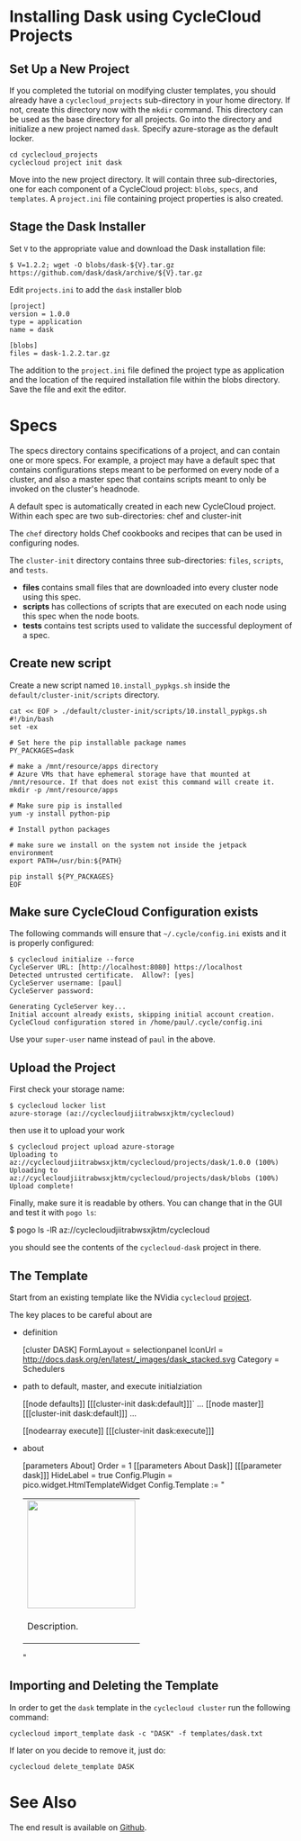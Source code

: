 # Installing Dask using CycleCloud Projects

## Set Up a New Project

If you completed the tutorial on modifying cluster templates, you should already have a `cyclecloud_projects` sub-directory in your home directory. If not, create this directory now with the `mkdir` command. This directory can be used as the base directory for all projects. Go into the directory and initialize a new project named `dask`. Specify azure-storage as the default locker.

    cd cyclecloud_projects
    cyclecloud project init dask

Move into the new project directory. It will contain three sub-directories, one for each component of a CycleCloud project: `blobs`, `specs`, and `templates`. A `project.ini` file containing project properties is also created.


## Stage the Dask Installer

Set `V` to the appropriate value and download the Dask installation file:

    $ V=1.2.2; wget -O blobs/dask-${V}.tar.gz https://github.com/dask/dask/archive/${V}.tar.gz

Edit `projects.ini` to add the `dask` installer blob

    [project]
    version = 1.0.0
    type = application
    name = dask

    [blobs]
    files = dask-1.2.2.tar.gz

The addition to the `project.ini` file defined the project type as application and the location of the required installation file within the blobs directory. Save the file and exit the editor.

# Specs

The specs directory contains specifications of a project, and can contain one or more specs. For example, a project may have a default spec that contains configurations steps meant to be performed on every node of a cluster, and also a master spec that contains scripts meant to only be invoked on the cluster's headnode.

A default spec is automatically created in each new CycleCloud project. Within each spec are two sub-directories: chef and cluster-init

The `chef` directory holds Chef cookbooks and recipes that can be used in configuring nodes.

The `cluster-init` directory contains three sub-directories: `files`, `scripts`, and `tests`.

* **files** contains small files that are downloaded into every cluster node using this spec.
* **scripts** has collections of scripts that are executed on each node using this spec when the node boots.
* **tests** contains test scripts used to validate the successful deployment of a spec.

## Create new script

Create a new script named `10.install_pypkgs.sh` inside the `default/cluster-init/scripts` directory.

    cat << EOF > ./default/cluster-init/scripts/10.install_pypkgs.sh
    #!/bin/bash
    set -ex

    # Set here the pip installable package names
    PY_PACKAGES=dask

    # make a /mnt/resource/apps directory
    # Azure VMs that have ephemeral storage have that mounted at /mnt/resource. If that does not exist this command will create it.
    mkdir -p /mnt/resource/apps

    # Make sure pip is installed
    yum -y install python-pip

    # Install python packages

    # make sure we install on the system not inside the jetpack environment
    export PATH=/usr/bin:${PATH}

    pip install ${PY_PACKAGES}
    EOF

## Make sure CycleCloud Configuration exists

The following commands will ensure that `~/.cycle/config.ini` exists and it is properly configured:

    $ cyclecloud initialize --force
    CycleServer URL: [http://localhost:8080] https://localhost
    Detected untrusted certificate.  Allow?: [yes]
    CycleServer username: [paul]
    CycleServer password:
    
    Generating CycleServer key...
    Initial account already exists, skipping initial account creation.
    CycleCloud configuration stored in /home/paul/.cycle/config.ini

Use your `super-user` name instead of `paul` in the above.

## Upload the Project

First check your storage name:

    $ cyclecloud locker list
    azure-storage (az://cyclecloudjiitrabwsxjktm/cyclecloud)

then use it to upload your work

    $ cyclecloud project upload azure-storage
    Uploading to az://cyclecloudjiitrabwsxjktm/cyclecloud/projects/dask/1.0.0 (100%)
    Uploading to az://cyclecloudjiitrabwsxjktm/cyclecloud/projects/dask/blobs (100%)
    Upload complete!

Finally, make sure it is readable by others. You can change that in the GUI and test it with `pogo ls`:

   $ pogo ls -lR az://cyclecloudjiitrabwsxjktm/cyclecloud

you should see the contents of the `cyclecloud-dask` project in there.

## The Template

Start from an existing template like the NVidia `cyclecloud` [project](https://github.com/Azure/cyclecloud-nvidia-gpu-cloud/blob/master/templates/sge-nvidia-gpu-cloud.txt).

The key places to be careful about are

* definition

     [cluster DASK]
     FormLayout = selectionpanel
     IconUrl = http://docs.dask.org/en/latest/_images/dask_stacked.svg
     Category = Schedulers

* path to default, master, and execute initialziation

    [[node defaults]]
      [[[cluster-init dask:default]]]`
      ...
    [[node master]]
      [[[cluster-init dask:default]]]
      ...

    [[nodearray execute]]
      [[[cluster-init dask:execute]]]


* about

    [parameters About]
      Order = 1
      [[parameters About Dask]]
        [[[parameter dask]]]
        HideLabel = true
        Config.Plugin = pico.widget.HtmlTemplateWidget
        Config.Template := "<table><tr><td><img src='...' width='192' height='192'></td></tr><tr><td><p>Description.</p></td></tr></table>"

## Importing and Deleting the Template

In order to get the `dask` template in the `cyclecloud cluster` run the following command:

    cyclecloud import_template dask -c "DASK" -f templates/dask.txt

If later on you decide to remove it, just do:

    cyclecloud delete_template DASK

# See Also

The end result is available on [Github](https://github.com/pirofti/cyclecloud-dask).
